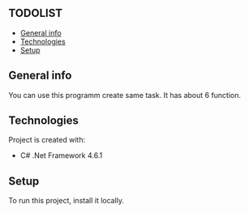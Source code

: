 ## TODOLIST
* [General info](#general-info)
* [Technologies](#technologies)
* [Setup](#setup)

## General info
You can use this programm create  same task.
It has about 6 function. 
	
## Technologies
Project is created with:
* C# .Net Framework 4.6.1
	
## Setup
To run this project, install it locally.
